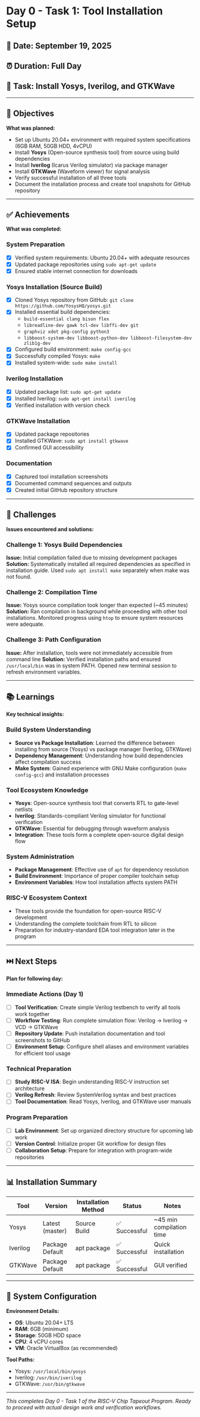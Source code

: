 # Day 0 - Task 1: Tool Installation Setup

## 📅 Date: September 19, 2025
## ⏰ Duration: Full Day
## 🎯 Task: Install Yosys, Iverilog, and GTKWave

---

## 🎯 Objectives
**What was planned:**
- Set up Ubuntu 20.04+ environment with required system specifications (6GB RAM, 50GB HDD, 4vCPU)
- Install **Yosys** (Open-source synthesis tool) from source using build dependencies
- Install **Iverilog** (Icarus Verilog simulator) via package manager
- Install **GTKWave** (Waveform viewer) for signal analysis
- Verify successful installation of all three tools
- Document the installation process and create tool snapshots for GitHub repository

---

## ✅ Achievements  
**What was completed:**

### System Preparation
- [x] Verified system requirements: Ubuntu 20.04+ with adequate resources
- [x] Updated package repositories using `sudo apt-get update`
- [x] Ensured stable internet connection for downloads

### Yosys Installation (Source Build)
- [x] Cloned Yosys repository from GitHub: `git clone https://github.com/YosysHQ/yosys.git`
- [x] Installed essential build dependencies:
  - `build-essential clang bison flex`
  - `libreadline-dev gawk tcl-dev libffi-dev git`
  - `graphviz xdot pkg-config python3`
  - `libboost-system-dev libboost-python-dev libboost-filesystem-dev zlib1g-dev`
- [x] Configured build environment: `make config-gcc`
- [x] Successfully compiled Yosys: `make`
- [x] Installed system-wide: `sudo make install`

### Iverilog Installation
- [x] Updated package list: `sudo apt-get update`
- [x] Installed Iverilog: `sudo apt-get install iverilog`
- [x] Verified installation with version check

### GTKWave Installation
- [x] Updated package repositories
- [x] Installed GTKWave: `sudo apt install gtkwave`
- [x] Confirmed GUI accessibility

### Documentation
- [x] Captured tool installation screenshots
- [x] Documented command sequences and outputs
- [x] Created initial GitHub repository structure

---

## 🚧 Challenges
**Issues encountered and solutions:**

### Challenge 1: Yosys Build Dependencies
**Issue:** Initial compilation failed due to missing development packages
**Solution:** Systematically installed all required dependencies as specified in installation guide. Used `sudo apt install make` separately when make was not found.

### Challenge 2: Compilation Time
**Issue:** Yosys source compilation took longer than expected (~45 minutes)
**Solution:** Ran compilation in background while proceeding with other tool installations. Monitored progress using `htop` to ensure system resources were adequate.

### Challenge 3: Path Configuration
**Issue:** After installation, tools were not immediately accessible from command line
**Solution:** Verified installation paths and ensured `/usr/local/bin` was in system PATH. Opened new terminal session to refresh environment variables.

---

## 📚 Learnings
**Key technical insights:**

### Build System Understanding
- **Source vs Package Installation**: Learned the difference between installing from source (Yosys) vs package manager (Iverilog, GTKWave)
- **Dependency Management**: Understanding how build dependencies affect compilation success
- **Make System**: Gained experience with GNU Make configuration (`make config-gcc`) and installation processes

### Tool Ecosystem Knowledge
- **Yosys**: Open-source synthesis tool that converts RTL to gate-level netlists
- **Iverilog**: Standards-compliant Verilog simulator for functional verification
- **GTKWave**: Essential for debugging through waveform analysis
- **Integration**: These tools form a complete open-source digital design flow

### System Administration
- **Package Management**: Effective use of `apt` for dependency resolution
- **Build Environment**: Importance of proper compiler toolchain setup
- **Environment Variables**: How tool installation affects system PATH

### RISC-V Ecosystem Context
- These tools provide the foundation for open-source RISC-V development
- Understanding the complete toolchain from RTL to silicon
- Preparation for industry-standard EDA tool integration later in the program

---

## ⏭️ Next Steps
**Plan for following day:**

### Immediate Actions (Day 1)
- [ ] **Tool Verification**: Create simple Verilog testbench to verify all tools work together
- [ ] **Workflow Testing**: Run complete simulation flow: Verilog → Iverilog → VCD → GTKWave
- [ ] **Repository Update**: Push installation documentation and tool screenshots to GitHub
- [ ] **Environment Setup**: Configure shell aliases and environment variables for efficient tool usage

### Technical Preparation
- [ ] **Study RISC-V ISA**: Begin understanding RISC-V instruction set architecture
- [ ] **Verilog Refresh**: Review SystemVerilog syntax and best practices
- [ ] **Tool Documentation**: Read Yosys, Iverilog, and GTKWave user manuals

### Program Preparation
- [ ] **Lab Environment**: Set up organized directory structure for upcoming lab work
- [ ] **Version Control**: Initialize proper Git workflow for design files
- [ ] **Collaboration Setup**: Prepare for integration with program-wide repositories

---

## 📊 Installation Summary

| Tool | Version | Installation Method | Status | Notes |
|------|---------|-------------------|--------|-------|
| Yosys | Latest (master) | Source Build | ✅ Successful | ~45 min compilation time |
| Iverilog | Package Default | apt package | ✅ Successful | Quick installation |
| GTKWave | Package Default | apt package | ✅ Successful | GUI verified |

---

## 🔧 System Configuration

**Environment Details:**
- **OS**: Ubuntu 20.04+ LTS
- **RAM**: 6GB (minimum)
- **Storage**: 50GB HDD space
- **CPU**: 4 vCPU cores
- **VM**: Oracle VirtualBox (as recommended)

**Tool Paths:**
- Yosys: `/usr/local/bin/yosys`
- Iverilog: `/usr/bin/iverilog`
- GTKWave: `/usr/bin/gtkwave`

---

*This completes Day 0 - Task 1 of the RISC-V Chip Tapeout Program. Ready to proceed with actual design work and verification workflows.*